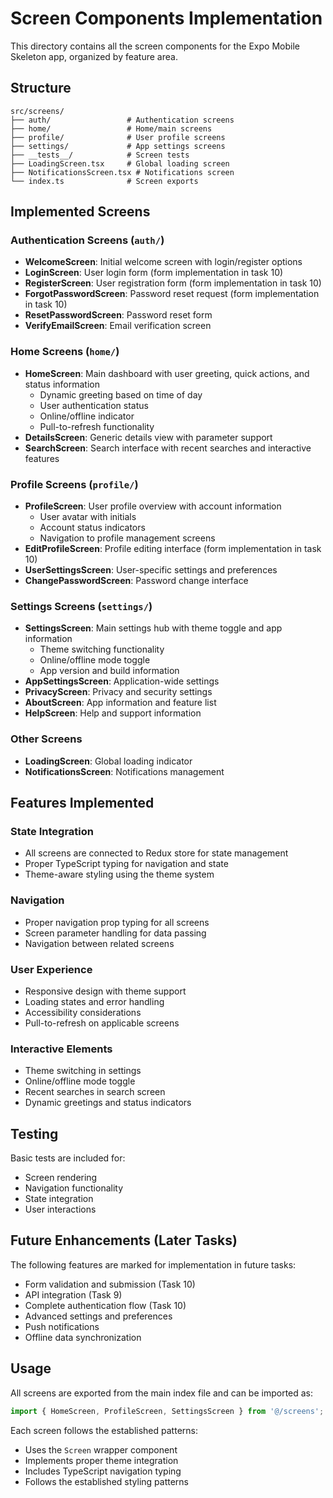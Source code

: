 # Screen Components Implementation

This directory contains all the screen components for the Expo Mobile Skeleton app, organized by feature area.

## Structure

```
src/screens/
├── auth/                 # Authentication screens
├── home/                 # Home/main screens
├── profile/              # User profile screens
├── settings/             # App settings screens
├── __tests__/            # Screen tests
├── LoadingScreen.tsx     # Global loading screen
├── NotificationsScreen.tsx # Notifications screen
└── index.ts              # Screen exports
```

## Implemented Screens

### Authentication Screens (`auth/`)

- **WelcomeScreen**: Initial welcome screen with login/register options
- **LoginScreen**: User login form (form implementation in task 10)
- **RegisterScreen**: User registration form (form implementation in task 10)
- **ForgotPasswordScreen**: Password reset request (form implementation in task 10)
- **ResetPasswordScreen**: Password reset form
- **VerifyEmailScreen**: Email verification screen

### Home Screens (`home/`)

- **HomeScreen**: Main dashboard with user greeting, quick actions, and status information
  - Dynamic greeting based on time of day
  - User authentication status
  - Online/offline indicator
  - Pull-to-refresh functionality
- **DetailsScreen**: Generic details view with parameter support
- **SearchScreen**: Search interface with recent searches and interactive features

### Profile Screens (`profile/`)

- **ProfileScreen**: User profile overview with account information
  - User avatar with initials
  - Account status indicators
  - Navigation to profile management screens
- **EditProfileScreen**: Profile editing interface (form implementation in task 10)
- **UserSettingsScreen**: User-specific settings and preferences
- **ChangePasswordScreen**: Password change interface

### Settings Screens (`settings/`)

- **SettingsScreen**: Main settings hub with theme toggle and app information
  - Theme switching functionality
  - Online/offline mode toggle
  - App version and build information
- **AppSettingsScreen**: Application-wide settings
- **PrivacyScreen**: Privacy and security settings
- **AboutScreen**: App information and feature list
- **HelpScreen**: Help and support information

### Other Screens

- **LoadingScreen**: Global loading indicator
- **NotificationsScreen**: Notifications management

## Features Implemented

### State Integration

- All screens are connected to Redux store for state management
- Proper TypeScript typing for navigation and state
- Theme-aware styling using the theme system

### Navigation

- Proper navigation prop typing for all screens
- Screen parameter handling for data passing
- Navigation between related screens

### User Experience

- Responsive design with theme support
- Loading states and error handling
- Accessibility considerations
- Pull-to-refresh on applicable screens

### Interactive Elements

- Theme switching in settings
- Online/offline mode toggle
- Recent searches in search screen
- Dynamic greetings and status indicators

## Testing

Basic tests are included for:

- Screen rendering
- Navigation functionality
- State integration
- User interactions

## Future Enhancements (Later Tasks)

The following features are marked for implementation in future tasks:

- Form validation and submission (Task 10)
- API integration (Task 9)
- Complete authentication flow (Task 10)
- Advanced settings and preferences
- Push notifications
- Offline data synchronization

## Usage

All screens are exported from the main index file and can be imported as:

```typescript
import { HomeScreen, ProfileScreen, SettingsScreen } from '@/screens';
```

Each screen follows the established patterns:

- Uses the `Screen` wrapper component
- Implements proper theme integration
- Includes TypeScript navigation typing
- Follows the established styling patterns

